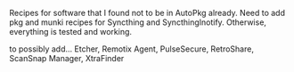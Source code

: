 Recipes for software that I found not to be in AutoPkg already.  Need to add pkg and munki recipes for Syncthing and SyncthingInotify.  Otherwise, everything is tested and working.

to possibly add... Etcher, Remotix Agent, PulseSecure, RetroShare, ScanSnap Manager, XtraFinder
